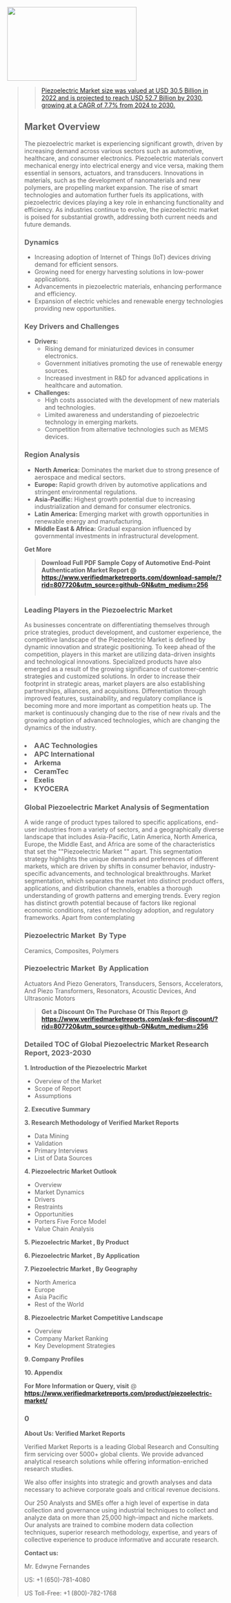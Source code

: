 <img src="https://ffe5etoiles.com/wp-content/uploads/2024/12/MST1-300x171.png" alt="" width="300" height="171" class="alignnone size-medium wp-image-20088" /><blockquote id="" class=""><a href="https://www.verifiedmarketreports.com/download-sample/?rid=870216&utm_source=github-GN&utm_medium=256" target="_blank"><blockquote id="" class=""><a href="https://www.verifiedmarketreports.com/download-sample/?rid=807720&utm_source=github-GN&utm_medium=256" target="_blank">Piezoelectric Market size was valued at USD 30.5 Billion in 2022 and is projected to reach USD 52.7 Billion by 2030, growing at a CAGR of 7.7% from 2024 to 2030.</a></blockquote><p><h2>Market Overview</h2><p>The piezoelectric market is experiencing significant growth, driven by increasing demand across various sectors such as automotive, healthcare, and consumer electronics. Piezoelectric materials convert mechanical energy into electrical energy and vice versa, making them essential in sensors, actuators, and transducers. Innovations in materials, such as the development of nanomaterials and new polymers, are propelling market expansion. The rise of smart technologies and automation further fuels its applications, with piezoelectric devices playing a key role in enhancing functionality and efficiency. As industries continue to evolve, the piezoelectric market is poised for substantial growth, addressing both current needs and future demands.</p><h3>Dynamics</h3><ul> <li>Increasing adoption of Internet of Things (IoT) devices driving demand for efficient sensors.</li> <li>Growing need for energy harvesting solutions in low-power applications.</li> <li>Advancements in piezoelectric materials, enhancing performance and efficiency.</li> <li>Expansion of electric vehicles and renewable energy technologies providing new opportunities.</li></ul><h3>Key Drivers and Challenges</h3><ul> <li><strong>Drivers:</strong> <ul> <li>Rising demand for miniaturized devices in consumer electronics.</li> <li>Government initiatives promoting the use of renewable energy sources.</li> <li>Increased investment in R&D for advanced applications in healthcare and automation.</li> </ul> </li> <li><strong>Challenges:</strong> <ul> <li>High costs associated with the development of new materials and technologies.</li> <li>Limited awareness and understanding of piezoelectric technology in emerging markets.</li> <li>Competition from alternative technologies such as MEMS devices.</li> </ul> </li></ul><h3>Region Analysis</h3><ul> <li><strong>North America:</strong> Dominates the market due to strong presence of aerospace and medical sectors.</li> <li><strong>Europe:</strong> Rapid growth driven by automotive applications and stringent environmental regulations.</li> <li><strong>Asia-Pacific:</strong> Highest growth potential due to increasing industrialization and demand for consumer electronics.</li> <li><strong>Latin America:</strong> Emerging market with growth opportunities in renewable energy and manufacturing.</li> <li><strong>Middle East & Africa:</strong> Gradual expansion influenced by governmental investments in infrastructural development.</li></ul><p><strong>Get More</strong></p></p><blockquote id="" class=""><strong>Download Full PDF Sample Copy of Automotive End-Point Authentication Market Report @ <a href="https://www.verifiedmarketreports.com/download-sample/?rid=807720&utm_source=github-GN&utm_medium=256" target="_blank">https://www.verifiedmarketreports.com/download-sample/?rid=807720&utm_source=github-GN&utm_medium=256</a></strong><br /><br /></blockquote><h3 id="" class="">Leading Players in the&nbsp;Piezoelectric Market </h3><p>As businesses concentrate on differentiating themselves through price strategies, product development, and customer experience, the competitive landscape of the Piezoelectric Market is defined by dynamic innovation and strategic positioning. To keep ahead of the competition, players in this market are utilizing data-driven insights and technological innovations. Specialized products have also emerged as a result of the growing significance of customer-centric strategies and customized solutions. In order to increase their footprint in strategic areas, market players are also establishing partnerships, alliances, and acquisitions. Differentiation through improved features, sustainability, and regulatory compliance is becoming more and more important as competition heats up. The market is continuously changing due to the rise of new rivals and the growing adoption of advanced technologies, which are changing the dynamics of the industry.</p><h3 class=""><li>AAC Technologies</li><li> APC International</li><li> Arkema</li><li> CeramTec</li><li> Exelis</li><li> KYOCERA</h3><h3 id="" class="">Global&nbsp;Piezoelectric Market Analysis of Segmentation</h3><p id="" class="">A wide range of product types tailored to specific applications, end-user industries from a variety of sectors, and a geographically diverse landscape that includes Asia-Pacific, Latin America, North America, Europe, the Middle East, and Africa are some of the characteristics that set the ""Piezoelectric Market "" apart. This segmentation strategy highlights the unique demands and preferences of different markets, which are driven by shifts in consumer behavior, industry-specific advancements, and technological breakthroughs. Market segmentation, which separates the market into distinct product offers, applications, and distribution channels, enables a thorough understanding of growth patterns and emerging trends. Every region has distinct growth potential because of factors like regional economic conditions, rates of technology adoption, and regulatory frameworks. Apart from contemplating</p><h3 id="" class="">Piezoelectric Market &nbsp;By Type</h3><p>Ceramics, Composites, Polymers</p><h3 id="" class="">Piezoelectric Market &nbsp;By Application</h3><p class="">Actuators And Piezo Generators, Transducers, Sensors, Accelerators, And Piezo Transformers, Resonators, Acoustic Devices, And Ultrasonic Motors</p><blockquote id="" class=""><strong>Get a Discount On The Purchase Of This Report @ <a href="https://www.verifiedmarketreports.com/download-sample/?rid=807720&utm_source=github-GN&utm_medium=256" target="_blank">https://www.verifiedmarketreports.com/ask-for-discount/?rid=807720&utm_source=github-GN&utm_medium=256</a></strong></blockquote><h3 id="" class="">Detailed TOC of Global Piezoelectric Market Research Report, 2023-2030</h3><p id="" class=""><strong>1. Introduction of the Piezoelectric Market </strong></p><ul><li>Overview of the Market</li><li>Scope of Report</li><li>Assumptions</li></ul><p id="" class=""><strong>2. Executive Summary</strong></p><p id="" class=""><strong>3. Research Methodology of Verified Market Reports</strong></p><ul><li>Data Mining</li><li>Validation</li><li>Primary Interviews</li><li>List of Data Sources</li></ul><p id="" class=""><strong>4. Piezoelectric Market Outlook</strong></p><ul><li>Overview</li><li>Market Dynamics</li><li>Drivers</li><li>Restraints</li><li>Opportunities</li><li>Porters Five Force Model</li><li>Value Chain Analysis</li></ul><p id="" class=""><strong>5. Piezoelectric Market , By Product</strong></p><p id="" class=""><strong>6. Piezoelectric Market , By Application</strong></p><p id="" class=""><strong>7. Piezoelectric Market , By Geography</strong></p><ul><li>North America</li><li>Europe</li><li>Asia Pacific</li><li>Rest of the World</li></ul><p id="" class=""><strong>8. Piezoelectric Market Competitive Landscape</strong></p><ul><li>Overview</li><li>Company Market Ranking</li><li>Key Development Strategies</li></ul><p id="" class=""><strong>9. Company Profiles</strong></p><p id="" class=""><strong>10. Appendix</strong></p><p><strong>For More Information or Query, visit</strong>&nbsp;@ <strong><a href="https://www.verifiedmarketreports.com/product/piezoelectric-market/" target="_blank">https://www.verifiedmarketreports.com/product/piezoelectric-market/</a></strong></p><h3 id="" class="">0</h3><p id="" class=""><strong>About Us: Verified Market Reports</strong></p><p id="" class="">Verified Market Reports is a leading Global Research and Consulting firm servicing over 5000+ global clients. We provide advanced analytical research solutions while offering information-enriched research studies.</p><p id="" class="">We also offer insights into strategic and growth analyses and data necessary to achieve corporate goals and critical revenue decisions.</p><p id="" class="">Our 250 Analysts and SMEs offer a high level of expertise in data collection and governance using industrial techniques to collect and analyze data on more than 25,000 high-impact and niche markets. Our analysts are trained to combine modern data collection techniques, superior research methodology, expertise, and years of collective experience to produce informative and accurate research.</p><p id="" class=""><strong>Contact us:</strong></p><p id="" class="">Mr. Edwyne Fernandes</p><p id="" class="">US: +1 (650)-781-4080</p><p id="" class="">US Toll-Free: +1 (800)-782-1768</p>
